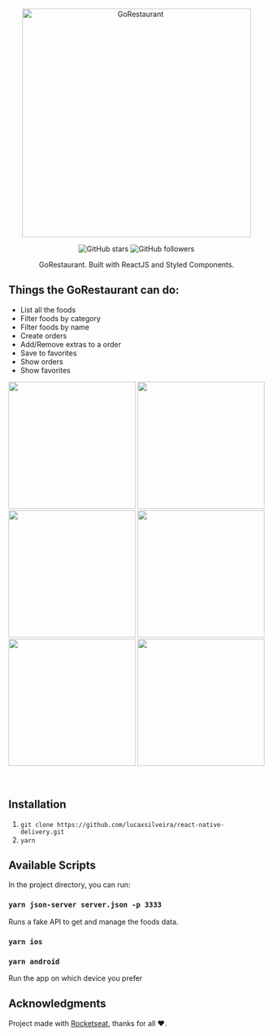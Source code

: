 <br />
<p align="center">
  <a>
    <img alt="GoRestaurant" title="GoRestaurant" src="https://github.com/lucaxsilveira/gostack-template-reactjs-crud/blob/master/.github/logo.png?raw=true" width="450">
  </a>
</p>
<p align="center">
<a>
    <img alt="GitHub stars" src="https://img.shields.io/github/stars/lucaxsilveira/react-native-delivery?style=social">
</a>
<a>
    <img alt="GitHub followers" src="https://img.shields.io/github/followers/lucaxsilveira?style=social">
</a>
</p>


<p align="center">
  GoRestaurant. Built with ReactJS and Styled Components.
</p>

## Things the GoRestaurant can do:

* List all the foods
* Filter foods by category
* Filter foods by name
* Create orders
* Add/Remove extras to a order
* Save to favorites
* Show orders
* Show favorites

<p align="center">
  <img src="https://github.com/lucaxsilveira/react-native-delivery/blob/master/.github/1.png?raw=true" width=250>
  <img src="https://github.com/lucaxsilveira/react-native-delivery/blob/master/.github/2.png?raw=true" width=250>
  <img src="https://github.com/lucaxsilveira/react-native-delivery/blob/master/.github/2.1.png?raw=true" width=250>
  <img src="https://github.com/lucaxsilveira/react-native-delivery/blob/master/.github/3.png?raw=true" width=250>
  <img src="https://github.com/lucaxsilveira/react-native-delivery/blob/master/.github/4.png?raw=true" width=250>
  <img src="https://github.com/lucaxsilveira/react-native-delivery/blob/master/.github/5.png?raw=true" width=250>
</p>

<br>

## Installation

1. `git clone https://github.com/lucaxsilveira/react-native-delivery.git`
2. `yarn`

## Available Scripts

In the project directory, you can run:

### `yarn json-server server.json -p 3333`

Runs a fake API to get and manage the foods data.

### `yarn ios`
### `yarn android`

Run the app on which device you prefer


## Acknowledgments

Project made with [Rocketseat](https://rocketseat.com.br/), thanks for all :heart:. 
